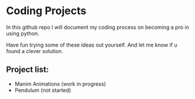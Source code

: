 # Coding Projects

In this github repo I will document my coding process on becoming a pro in using python.

Have fun trying some of these ideas out yourself. And let me know if u found a clever solution.

## Project list:

- Manim Animations (work in progress)
- Pendulum (not started)
